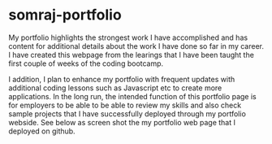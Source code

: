 # somraj-portfolio
My portfolio highlights the strongest work I have accomplished and has content for additional details about the work I have done so far in my career. I have created this webpage from the learings that I have been taught the first couple of weeks of the coding bootcamp. 

I addition, I plan to enhance my portfolio with frequent updates with additional coding lessons such as Javascript etc to create more applications. In the long run, the intended function of this portfolio page is for employers to be able to be able to review my skills and also check sample projects that I have successfully deployed through my portfolio webside. See below as screen shot the my portfolio web page that I deployed on github.

